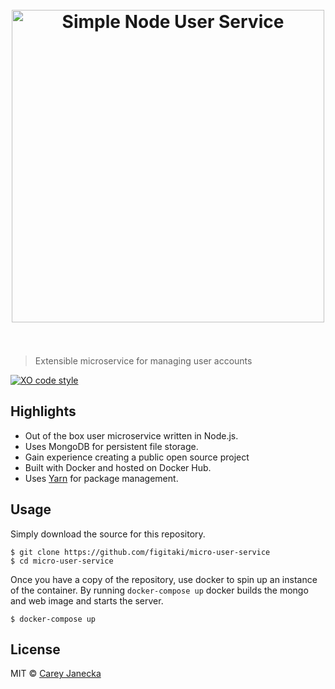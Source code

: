 <h1 align="center">
  <br>
  <img width="500" src="https://cdn.rawgit.com/figitaki/micro-user-service/master/media/logo.svg" alt="Simple Node User Service">
  <br>
  <br>
</h1>

> Extensible microservice for managing user accounts

[![XO code style](https://img.shields.io/badge/code_style-XO-5ed9c7.svg)](https://github.com/sindresorhus/xo)

## Highlights
- Out of the box user microservice written in Node.js.
- Uses MongoDB for persistent file storage.
- Gain experience creating a public open source project
- Built with Docker and hosted on Docker Hub.
- Uses [Yarn](https://yarnpkg.com/) for package management.


## Usage

Simply download the source for this repository.

```
$ git clone https://github.com/figitaki/micro-user-service
$ cd micro-user-service
```

Once you have a copy of the repository, use docker to spin up
an instance of the container. By running `docker-compose up`
docker builds the mongo and web image and starts the server.

```
$ docker-compose up
```

## License

MIT &copy; [Carey Janecka](https://github.com/figitaki)
